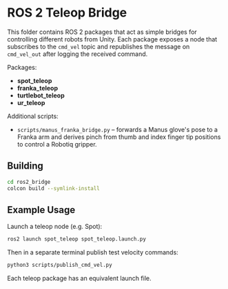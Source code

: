 # ROS 2 Teleop Bridge

This folder contains ROS 2 packages that act as simple bridges for controlling different robots from Unity. Each package exposes a node that subscribes to the `cmd_vel` topic and republishes the message on `cmd_vel_out` after logging the received command.

Packages:
- **spot_teleop**
- **franka_teleop**
- **turtlebot_teleop**
- **ur_teleop**

Additional scripts:
- `scripts/manus_franka_bridge.py` – forwards a Manus glove's pose to a Franka arm and derives pinch from thumb and index finger tip positions to control a Robotiq gripper.

## Building
```bash
cd ros2_bridge
colcon build --symlink-install
```

## Example Usage
Launch a teleop node (e.g. Spot):
```bash
ros2 launch spot_teleop spot_teleop.launch.py
```

Then in a separate terminal publish test velocity commands:
```bash
python3 scripts/publish_cmd_vel.py
```
Each teleop package has an equivalent launch file.

